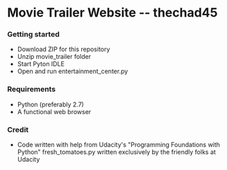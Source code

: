 # Movie Trailer Website -- thechad45

### Getting started 
  * Download ZIP for this repository  
  * Unzip movie_trailer folder  
  * Start Pyton IDLE  
  * Open and run entertainment_center.py  

### Requirements
  * Python (preferably 2.7)  
  * A functional web browser  

### Credit
  * Code written with help from Udacity's "Programming Foundations with
Python" 
fresh_tomatoes.py written exclusively by the friendly folks at
Udacity